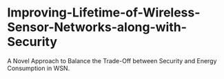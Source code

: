 # Improving-Lifetime-of-Wireless-Sensor-Networks-along-with-Security
A Novel Approach to Balance the Trade-Off between Security and Energy Consumption in WSN.
